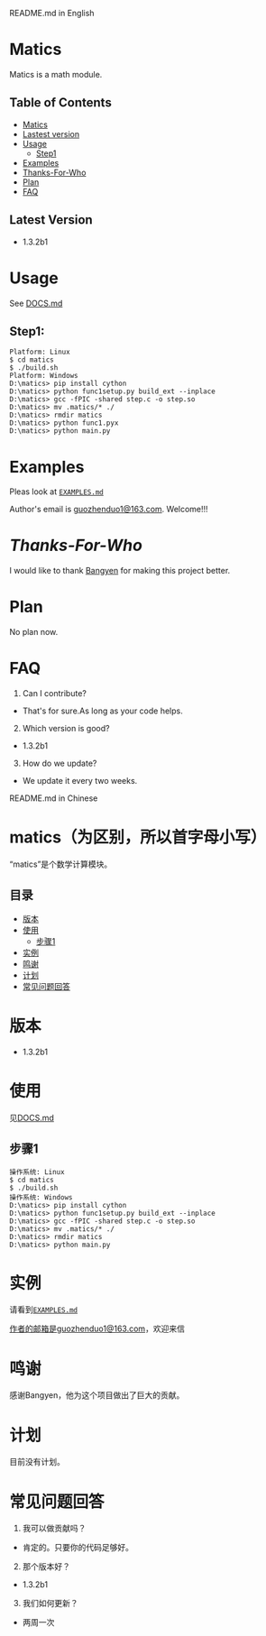 README.md in English
# Matics
Matics is a math module.  

## Table of Contents
- [Matics](#Matics)
- [Lastest version](#Lastest-version)
- [Usage](#Usage)
  - [Step1](##Step1)
- [Examples](#Examples)
- [Thanks-For-Who](#Thanks-For-Who)
- [Plan](#Plan)
- [FAQ](#FAQ)

## Latest Version
- 1.3.2b1


# Usage
See [DOCS.md](https://github.com/guozhenduo/matics/blob/master/help/DOCS.md)

## Step1:
```
Platform: Linux
$ cd matics
$ ./build.sh
Platform: Windows
D:\matics> pip install cython 
D:\matics> python func1setup.py build_ext --inplace
D:\matics> gcc -fPIC -shared step.c -o step.so
D:\matics> mv .matics/* ./
D:\matics> rmdir matics
D:\matics> python func1.pyx
D:\matics> python main.py
```

# Examples
Pleas look at [`EXAMPLES.md`](https://github.com/guozhenduo/matics/blob/master/help/EXAMPLES.md)

Author's email is [guozhenduo1@163.com](mailto:guozhenduo1@163.com). Welcome!!!

# *Thanks-For-Who*
I would like to thank [Bangyen](https://github.com/bangyen) for making this project better.
# Plan
No plan now.
# **FAQ**

1. Can I contribute?

 - That's for sure.As long as your code helps.

2. Which version is good?

 - 1.3.2b1

3. How do we update?

 - We update it every two weeks.


README.md in Chinese

# matics（为区别，所以首字母小写）
“matics”是个数学计算模块。

## 目录
- [版本](#版本)
- [使用](#使用)
  - [步骤1](##步骤1)
- [实例](#实例)
- [鸣谢](#鸣谢)
- [计划](#计划)
- [常见问题回答](#常见问题回答)

# 版本
- 1.3.2b1


# 使用
见[DOCS.md](https://github.com/guozhenduo/matics/blob/master/help/DOCS.md)
## 步骤1
```
操作系统: Linux
$ cd matics
$ ./build.sh
操作系统: Windows
D:\matics> pip install cython 
D:\matics> python func1setup.py build_ext --inplace
D:\matics> gcc -fPIC -shared step.c -o step.so
D:\matics> mv .matics/* ./
D:\matics> rmdir matics
D:\matics> python main.py
``` 

 # 实例
请看到[`EXAMPLES.md`](https://github.com/guozhenduo/matics/blob/master/help/EXAMPLES.md)


作者的邮箱是guozhenduo1@163.com，欢迎来信

# 鸣谢
感谢Bangyen，他为这个项目做出了巨大的贡献。

# 计划
目前没有计划。

# 常见问题回答

1. 我可以做贡献吗？

 - 肯定的。只要你的代码足够好。

2. 那个版本好？

 - 1.3.2b1

3. 我们如何更新？

 - 两周一次
